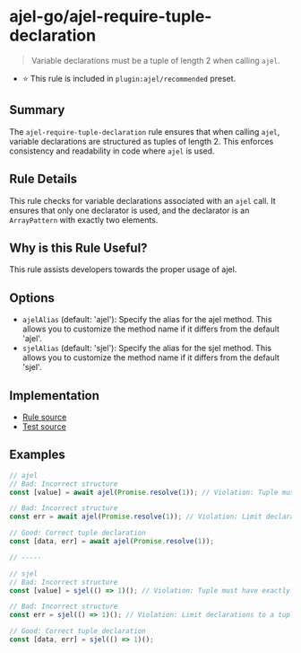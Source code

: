 # ajel-go/ajel-require-tuple-declaration

> Variable declarations must be a tuple of length 2 when calling `ajel`.

- ⭐️ This rule is included in `plugin:ajel/recommended` preset.

## Summary

The `ajel-require-tuple-declaration` rule ensures that when calling `ajel`, variable declarations are structured as tuples of length 2. This enforces consistency and readability in code where `ajel` is used.

## Rule Details

This rule checks for variable declarations associated with an `ajel` call. It ensures that only one declarator is used, and the declarator is an `ArrayPattern` with exactly two elements.

## Why is this Rule Useful?

This rule assists developers towards the proper usage of ajel.

## Options

- `ajelAlias` (default: 'ajel'): Specify the alias for the ajel method. This allows you to customize the method name if it differs from the default 'ajel'.
- `sjelAlias` (default: 'sjel'): Specify the alias for the sjel method. This allows you to customize the method name if it differs from the default 'sjel'.

## Implementation

- [Rule source](https://github.com/Handfish/ajel-go/blob/main/packages/eslint-plugin-ajel/src/rules/ajel-require-tuple-declaration.ts)
- [Test source](https://github.com/Handfish/ajel-go/blob/main/packages/eslint-plugin-ajel/tests/rules/ajel-require-tuple-declaration.ts)

## Examples

```javascript
// ajel
// Bad: Incorrect structure
const [value] = await ajel(Promise.resolve(1)); // Violation: Tuple must have exactly 2 elements

// Bad: Incorrect structure
const err = await ajel(Promise.resolve(1)); // Violation: Limit declarations to a tuple

// Good: Correct tuple declaration
const [data, err] = await ajel(Promise.resolve(1));

// -----

// sjel
// Bad: Incorrect structure
const [value] = sjel(() => 1)(); // Violation: Tuple must have exactly 2 elements

// Bad: Incorrect structure
const err = sjel(() => 1)(); // Violation: Limit declarations to a tuple

// Good: Correct tuple declaration
const [data, err] = sjel(() => 1)();
```
